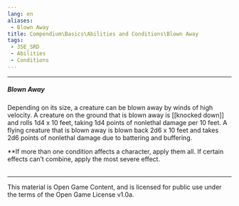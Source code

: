 ```yaml
---
lang: en
aliases:
 - Blown Away
title: Compendium\Basics\Abilities and Conditions\Blown Away
tags: 
 - 35E_SRD
 - Abilities
 - Conditions
---
```


---
##### Blown Away

Depending on its size, a creature can be blown away by winds of high velocity. A creature on the ground that is blown away is [[knocked down]] and rolls 1d4 x 10 feet, taking 1d4 points of nonlethal damage per 10 feet. A flying creature that is blown away is blown back 2d6 x 10 feet and takes 2d6 points of nonlethal damage due to battering and buffering.


**If more than one condition affects a character, apply them all. If certain effects can’t combine, apply the most severe effect.
<br><br>



---



This material is Open Game Content, and is licensed for public use under the terms of the Open Game License v1.0a.

